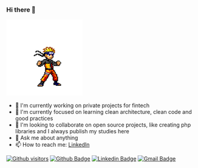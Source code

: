 ### Hi there 👋

<img src="https://github.com/guil95/guil95/blob/master/naruto.gif">

- 🔭 I'm currently working on private projects for fintech 
- 🌱 I'm currently focused on learning clean architecture, clean code and good practices
- 👯 I'm looking to collaborate on open source projects, like creating php libraries and I always publish my studies here
- 💬 Ask me about anything
- 📫 How to reach me: [LinkedIn](https://www.linkedin.com/in/guilhermehrodrigues/)

[![Github visitors](https://visitor-badge.glitch.me/badge?page_id=guil95.visitor-badge)](https://github.com/guil95)
[![Github Badge](https://img.shields.io/badge/-Github-000?style=flat-square&logo=Github&logoColor=white&link=https://github.com/guil95)](https://github.com/guil95)
[![Linkedin Badge](https://img.shields.io/badge/-LinkedIn-blue?style=flat-square&logo=Linkedin&logoColor=white&link=https://www.linkedin.com/in/guilhermehrodrigues/)](https://www.linkedin.com/in/guilhermehrodrigues)
[![Gmail Badge](https://img.shields.io/badge/-Gmail-c14438?style=flat-square&logo=Gmail&logoColor=white&link=mailto:guilhermerodriguestb@gmail.com)](mailto:guilhermerodriguestb@gmail.com)

